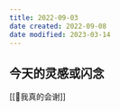 ```yaml
---
title: 2022-09-03
date created: 2022-09-08
date modified: 2023-03-14
---
```


## 今天的灵感或闪念

[[🐤我真的会谢]]
